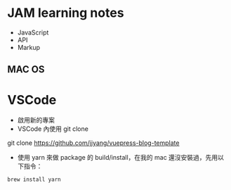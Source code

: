 # JAM learning notes

- JavaScript
- API
- Markup

## MAC OS

# VSCode
- 啟用新的專案
- VSCode 內使用 git clone 

git clone https://github.com/jjyang/vuepress-blog-template

- 使用 yarn 來做 package 的 build/install，在我的 mac 還沒安裝過，先用以下指令：
```
brew install yarn
```